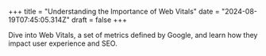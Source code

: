 +++
title = "Understanding the Importance of Web Vitals"
date = "2024-08-19T07:45:05.314Z"
draft = false
+++

  Dive into Web Vitals, a set of metrics defined by Google, and learn how they impact user experience and SEO.
        